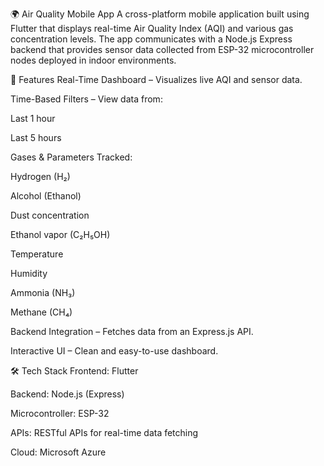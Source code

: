 🌍 Air Quality Mobile App
A cross-platform mobile application built using Flutter that displays real-time Air Quality Index (AQI) and various gas concentration levels. The app communicates with a Node.js Express backend that provides sensor data collected from ESP-32 microcontroller nodes deployed in indoor environments.

📱 Features
Real-Time Dashboard – Visualizes live AQI and sensor data.

Time-Based Filters – View data from:

Last 1 hour

Last 5 hours

Gases & Parameters Tracked:

Hydrogen (H₂)

Alcohol (Ethanol)

Dust concentration

Ethanol vapor (C₂H₅OH)

Temperature

Humidity

Ammonia (NH₃)

Methane (CH₄)

Backend Integration – Fetches data from an Express.js API.

Interactive UI – Clean and easy-to-use dashboard.

🛠️ Tech Stack
Frontend: Flutter

Backend: Node.js (Express)

Microcontroller: ESP-32

APIs: RESTful APIs for real-time data fetching

Cloud: Microsoft Azure
